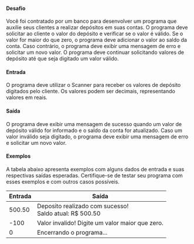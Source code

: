 #### Desafio
Você foi contratado por um banco para desenvolver um programa que auxilie seus clientes a realizar depósitos em suas contas. O programa deve solicitar ao cliente o valor do depósito e verificar se o valor é válido. Se o valor for maior do que zero, o programa deve adicionar o valor ao saldo da conta. Caso contrário, o programa deve exibir uma mensagem de erro e solicitar um novo valor. O programa deve continuar solicitando valores de depósito até que seja digitado um valor válido.

#### Entrada
O programa deve utilizar o Scanner para receber os valores de depósito digitados pelo cliente. Os valores podem ser decimais, representando valores em reais.

#### Saída
O programa deve exibir uma mensagem de sucesso quando um valor de depósito válido for informado e o saldo da conta for atualizado. Caso um valor inválido seja digitado, o programa deve exibir uma mensagem de erro e solicitar um novo valor.

#### Exemplos
A tabela abaixo apresenta exemplos com alguns dados de entrada e suas respectivas saídas esperadas. Certifique-se de testar seu programa com esses exemplos e com outros casos possíveis.

| Entrada | 	Saída                                                      |
|---------|-------------------------------------------------------------|
| 500.50  | Deposito realizado com sucesso!<br/> Saldo atual: R$ 500.50 |
| -100    | Valor invalido! Digite um valor maior que zero.             |
| 0       | Encerrando o programa...                                    |
